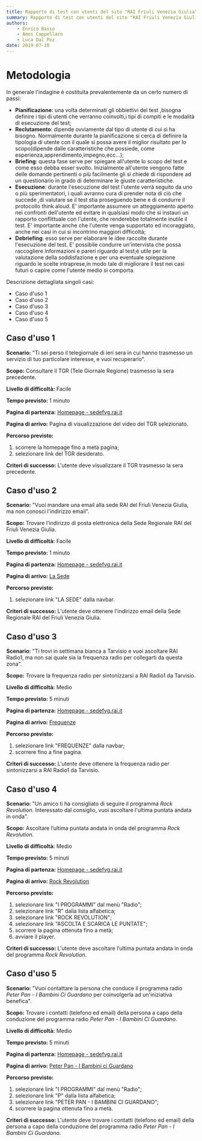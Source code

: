 ```yaml
---
title: Rapporto di test con utenti del sito "RAI Friuli Venezia Giulia" | Metodologia
summary: Rapporto di test con utenti del sito "RAI Friuli Venezia Giulia" | Metodologia.
authors:
    - Enrico Basso
    - Amos Cappellaro
    - Luca Dal Poz
date: 2019-07-10
---
```


# Metodologia

In generale l'indagine è costituita prevalentemente da un certo numero di passi:

- **Pianificazione**: una volta determinati gli obbiettivi del test ,bisogna definire i tipi di utenti che verranno coinvolti,i tipi di compiti e le modalità di esecuzione del test;
- **Reclutamento**: dipende ovviamente dal tipo di utente di cui si ha bisogno. Normalmente durante la pianificazione si cerca di definire la tipologia di utente con il quale si possa avere il miglior risultato per lo scopo(dipende dalle caratteristiche che possiede, come esperienza,apprendimento,impegno,ecc...);
- **Briefing**: questa fase serve per spiegare all'utente lo scopo del test e come esso debba esser svolto. Inizialmente all'utente vengono fatte delle domande pertinenti o più facilmente gli si chiede di rispondere ad un questionario in grado di determinare le giuste caratteristiche.
- **Esecuzione**: durante l'esecuzione del test l'utente verrà seguito da uno o più sperimentatori, i quali avranno cura di prender nota di ciò che succede ,di valutare se il test stia proseguendo bene e di condurre il protocollo think aloud. E' importante assumere un atteggiamento aperto nei confronti dell'utente ed evitare in qualsiasi modo che si instauri un rapporto conflittuale con l'utente, che renderebbe totalmente inutile il test. E' importante anche che l'utente venga supportato ed incoraggiato, anche nei casi in cui si incontrino maggiori difficoltà;
- **Debriefing**: esso serve per elaborare le idee raccolte durante l'esecuzione del test. E' possibile condurre un'intervista che possa raccogliere informazioni e pareri riguardo al test;è utile per la valutazione della soddisfazione e per una eventuale spiegazione riguardo le scelte intraprese,in modo tale di migliorare il test nei casi futuri o capire come l'utente medio si comporta.

Descrizione dettagliata singoli casi:

- Caso d'uso 1
- Caso d'uso 2
- Caso d'uso 3
- Caso d'uso 4
- Caso d'uso 5

## Caso d'uso 1

**Scenario:**
"Ti sei perso il telegiornale di ieri sera in cui hanno trasmesso un servizio di tuo particolare interesse, e vuoi recuperarlo".

**Scopo:**
Consultare il TGR (Tele Giornale Regione) trasmesso la sera precedente.

**Livello di difficoltà:**
Facile

**Tempo previsto:**
1 minuto

**Pagina di partenza:**
[Homepage - sedefvg.rai.it](http://www.sedefvg.rai.it)

**Pagina di arrivo:**
Pagina di visualizzazione del video del TGR selezionato.

**Percorso previsto:**  
1. scorrere la homepage fino a metà pagina;  
2. selezionare link del TGR desiderato.

**Criteri di successo:**
L'utente deve visualizzare il TGR trasmesso la sera precedente.

## Caso d'uso 2

**Scenario:**
"Vuoi mandare una email alla sede RAI del Friuli Venezia Giulia, ma non conosci l'indirizzo email".

**Scopo:**
Trovare l’indirizzo di posta elettronica della Sede Regionale RAI del Friuli Venezia Giulia.

**Livello di difficoltà:**
Facile

**Tempo previsto:**
1 minuto

**Pagina di partenza:**
[Homepage - sedefvg.rai.it](http://www.sedefvg.rai.it)

**Pagina di arrivo:**
[La Sede](http://www.sedefvg.rai.it/dl/portali/site/articolo/ContentItem-70824807-2bf5-49b5-bc5f-1f0c4ce9fa88.html)

**Percorso previsto:**  
1. selezionare link "LA SEDE" dalla navbar.

**Criteri di successo:**
L'utente deve ottenere l'indirizzo email della Sede Regionale RAI del Friuli Venezia Giulia.

## Caso d'uso 3

**Scenario:**
"Ti trovi in settimana bianca a Tarvisio e vuoi ascoltare RAI Radio1, ma non sai quale sia la frequenza radio per collegarti da questa zona".

**Scopo:**
Trovare la frequenza radio per sintonizzarsi a RAI Radio1 da Tarvisio.

**Livello di difficoltà:**
Medio

**Tempo previsto:**
5 minuti

**Pagina di partenza:**
[Homepage - sedefvg.rai.it](http://www.sedefvg.rai.it)

**Pagina di arrivo:**
[Frequenze](http://www.sedefvg.rai.it/dl/portali/site/articolo/ContentItem-7975ffff-e225-4540-9182-23f4517863a0.html)

**Percorso previsto:**  
1. selezionare link "FREQUENZE" dalla navbar;  
2. scorrere fino a fine pagina.

**Criteri di successo:**
L'utente deve ottenere la frequenza radio per sintonizzarsi a RAI Radio1 da Tarvisio.

## Caso d'uso 4

**Scenario:**
"Un amico ti ha consigliato di seguire il programma *Rock Revolution*. Interessato dal consiglio, vuoi ascoltare l'ultima puntata andata in onda".

**Scopo:**
Ascoltare l’ultima puntata andata in onda del programma *Rock Revolution*.

**Livello di difficoltà:**
Medio

**Tempo previsto:**
5 minuti

**Pagina di partenza:**
[Homepage - sedefvg.rai.it](http://www.sedefvg.rai.it)

**Pagina di arrivo:**
[Rock Revolution](http://www.rai.it/dl/portali/site/articolo/ContentItem-6f613c1a-7fe2-41ff-831c-fa33ec17b564.html)

**Percorso previsto:**  
1. selezionare link "I PROGRAMMI" dal menù "Radio";  
2. selezionare link "R" dalla lista alfabetica;  
3. selezionare link "ROCK REVOLUTION";  
4. selezionare link "ASCOLTA E SCARICA LE PUNTATE";  
5. scorrere la pagina ottenuta fino a metà;  
6. avviare il player.

**Criteri di successo:**
L'utente deve ascoltare l’ultima puntata andata in onda del programma *Rock Revolution*.

## Caso d'uso 5

**Scenario:**
"Vuoi contattare la persona che conduce il programma radio *Peter Pan - I Bambini Ci Guardano* per coinvolgerla ad un'iniziativa benefica".

**Scopo:**
Trovare i contatti (telefono ed email) della persona a capo della conduzione del programma radio *Peter Pan - I Bambini Ci Guardano*.

**Livello di difficoltà:**
Medio

**Tempo previsto:**
5 minuti

**Pagina di partenza:**
[Homepage - sedefvg.rai.it](http://www.sedefvg.rai.it)

**Pagina di arrivo:**
[Peter Pan - I Bambini ci Guardano](http://www.sedefvg.rai.it/dl/portali/site/programmi/PublishingBlock-09091aa7-e62c-4e2e-9fd6-44195372802d.html?prog=ContentItem-807fd8e4-748a-4283-88c4-fe281ddb2cca)

**Percorso previsto:**  
1. selezionare link "I PROGRAMMI" dal menù "Radio";  
2. selezionare link "P" dalla lista alfabetica;  
3. selezionare link "PETER PAN - I BAMBINI CI GUARDANO";  
4. scorrere la pagina ottenuta fino a metà.

**Criteri di successo:**
L'utente deve trovare i contatti (telefono ed email) della persona a capo della conduzione del programma radio *Peter Pan - I Bambini Ci Guardano*.
